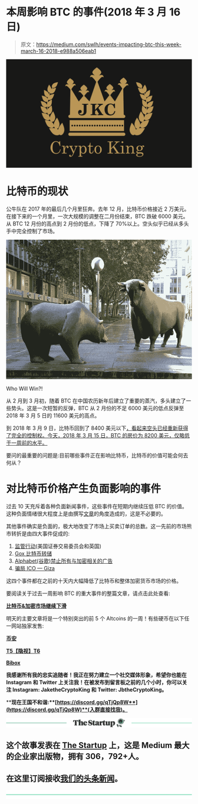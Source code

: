 # 本周影响 BTC 的事件(2018 年 3 月 16 日)

> 原文：<https://medium.com/swlh/events-impacting-btc-this-week-march-16-2018-e988a506eab1>

![](img/5b3cdc7d8b36af6d77d013b23b7fcd36.png)

# 比特币的现状

公牛队在 2017 年的最后几个月里狂奔。去年 12 月，比特币价格接近 2 万美元。在接下来的一个月里，一次大规模的调整在二月份结束，BTC 跌破 6000 美元。从 BTC 12 月份的高点到 2 月份的低点，下降了 70%以上。空头似乎已经从多头手中完全控制了市场。

![](img/935af27e957977aa5f2af47ad8ece6f4.png)

Who Will Win?!

从 2 月到 3 月初，随着 BTC 在中国农历新年后建立了重要的蒸汽，多头建立了一些势头。这是一次短暂的反弹，BTC 从 2 月份的不足 6000 美元的低点反弹至 2018 年 3 月 5 日的 11600 美元的高点。

到 2018 年 3 月 9 日，比特币回到了 8400 美元以下[，看起来空头已经重新获得了完全的控制权。今天，2018 年 3 月 15 日，BTC 的房价为 8200 美元，仅略低于一周前的水平。](http://bitcoinist.com/bitcoin-price-everyone-bearish-bottom/)

要问的最重要的问题是:目前哪些事件正在影响比特币，比特币的价值可能会何去何从？

# 对比特币价格产生负面影响的事件

过去 10 天充斥着各种负面新闻事件，这些事件在短期内继续压低 BTC 的价值。这种负面情绪很大程度上是由撰写[文章](http://bitcoinist.com/nobody-cares-about-bitcoin-anymore-claims-article-about-bitcoin/)的角度造成的，这是不必要的。

其他事件确实是负面的，极大地改变了市场上买卖订单的总数。这一先前的市场熊市转折是由四大事件促成的:

1.  [监管行动](http://bitcoinist.com/sec-chairman-abide-law-watching/)(美国证券交易委员会和英国)
2.  [Gox 比特币转储](http://bitcoinist.com/tokyos-bitcoin-whale-has-sold-400-million-and-thats-just-the-start/)
3.  [Alphabet(谷歌)禁止所有与加密相关的广告](http://bitcoinist.com/google-ban-cryptocurrency-ads-bitcoin-not-affected/)
4.  [骗局 ICO — Giza](https://www.yahoo.com/news/fake-startup-uses-initial-coin-181233906.html)

这四个事件都在之前的十天内大幅降低了比特币和整体加密货币市场的价格。

要阅读关于过去一周影响 BTC 的重大事件的整篇文章，请点击此处查看:

[**比特币&加密市场继续下滑**](Bitcoin%20&%20Crypto%20Markets%20Continue%20Their%20Slide)

明天的主要文章将是一个特别突出的前 5 个 Altcoins 的一周！有些硬币在以下任一网站独家发售:

[**币安**](https://www.binance.com/?ref=15316928)

**[T5【隐视】T6](https://www.cryptopia.co.nz/Register?referrer=JaketheCryptoKing)**

**[**Bibox**](https://www.bibox.com/login/register?id=11305470&lang=en)**

****我感谢所有我的忠实追随者！我正在努力建立一个社交媒体形象，希望你也能在 Instagram 和 Twitter 上关注我！在被发布到留言板之前的几个小时，你可以关注 Instagram: JaketheCryptoKing 和 Twitter: JbtheCryptoKing。****

****现在王国不和谐:**[**https://discord.gg/qTjQp8W**](https://discord.gg/qTjQp8W)**(入群直接找我)。****

**[![](img/308a8d84fb9b2fab43d66c117fcc4bb4.png)](https://medium.com/swlh)**

## **这个故事发表在 [The Startup](https://medium.com/swlh) 上，这是 Medium 最大的企业家出版物，拥有 306，792+人。**

## **在这里订阅接收[我们的头条新闻](http://growthsupply.com/the-startup-newsletter/)。**

**[![](img/b0164736ea17a63403e660de5dedf91a.png)](https://medium.com/swlh)**